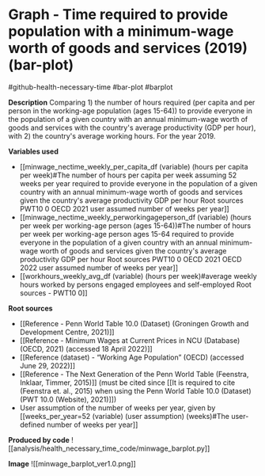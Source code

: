 # Graph - Time required to provide population with a minimum-wage worth of goods and services (2019) (bar-plot)
#github-health-necessary-time #bar-plot #barplot


**Description**
Comparing 1) the number of hours required (per capita and per person in the working-age population (ages 15-64)) to provide everyone in the population of a given country with an annual minimum-wage worth of goods and services with the country's average productivity (GDP per hour), with 2) the country's average working hours. For the year 2019.


**Variables used**
- [[minwage_nectime_weekly_per_capita_df (variable) (hours per capita per week)#The number of hours per capita per week assuming 52 weeks per year required to provide everyone in the population of a given country with an annual minimum-wage worth of goods and services given the country's average productivity GDP per hour Root sources PWT10 0 OECD 2021 user assumed number of weeks per year]]
- [[minwage_nectime_weekly_perworkingageperson_df (variable) (hours per week per working-age person (ages 15-64))#The number of hours per week per working-age person ages 15-64 required to provide everyone in the population of a given country with an annual minimum-wage worth of goods and services given the country's average productivity GDP per hour Root sources PWT10 0 OECD 2021 OECD 2022 user assumed number of weeks per year]]
- [[workhours_weekly_avg_df (variable) (hours per week)#average weekly hours worked by persons engaged employees and self-employed Root sources - PWT10 0]]


**Root sources**
- [[Reference - Penn World Table 10.0 (Dataset) (Groningen Growth and Development Centre, 2021)]]
- [[Reference - Minimum Wages at Current Prices in NCU (Database) (OECD, 2021) (accessed 18 April 2022)]]
- [[Reference (dataset) - “Working Age Population” (OECD) (accessed June 29, 2022)]]
- [[Reference - The Next Generation of the Penn World Table (Feenstra, Inklaar, Timmer, 2015)]] (must be cited since [[It is required to cite (Feenstra et. al., 2015) when using the Penn World Table 10.0 (Dataset) (PWT 10.0 (Website), 2021)]])
- User assumption of the number of weeks per year, given by [[weeks_per_year=52 (variable) (user assumption) (weeks)#The user-defined number of weeks per year]]


**Produced by code**
![[analysis/health_necessary_time_code/minwage_barplot.py]]


**Image**
![[minwage_barplot_ver1.0.png]]

